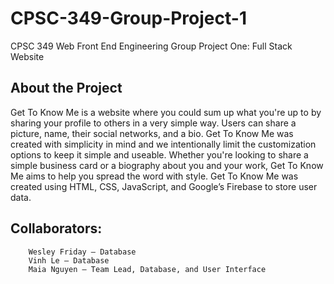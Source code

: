 # CPSC-349-Group-Project-1
CPSC 349 Web Front End Engineering Group Project One: Full Stack Website

## About the Project
Get To Know Me is a website where you could sum up what you're up to by sharing your profile to others in a very simple way. Users can share a picture, name, their social networks, and a bio. Get To Know Me was created with simplicity in mind and we intentionally limit the customization options to keep it simple and useable. Whether you're looking to share a simple business card or a biography about you and your work, Get To Know Me aims to help you spread the word with style.
Get To Know Me was created using HTML, CSS, JavaScript, and Google’s Firebase to store user data.

## Collaborators:
```Marco Andrade – User Interface
	Wesley Friday – Database
	Vinh Le – Database
	Maia Nguyen – Team Lead, Database, and User Interface
  ```
